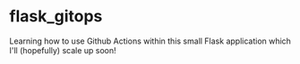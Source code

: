 # flask_gitops
Learning how to use Github Actions within this small Flask application which I'll (hopefully) scale up soon!
